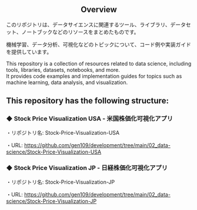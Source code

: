 <h2 align="center">Overview</h2>
このリポジトリは、データサイエンスに関連するツール、ライブラリ、データセット、ノートブックなどのリソースをまとめたものです。

機械学習、データ分析、可視化などのトピックについて、コード例や実装ガイドを提供しています。


This repository is a collection of resources related to data science, including tools, libraries, datasets, notebooks, and more.  
It provides code examples and implementation guides for topics such as machine learning, data analysis, and visualization.


<h2 align="left">This repository has the following structure:</h2>
<h3 align="left">◆ Stock Price Visualization USA - 米国株価化可視化アプリ</h3>
・リポジトリ名: Stock-Price-Visualization-USA


・URL: https://github.com/gen109/development/tree/main/02_data-science/Stock-Price-Visualization-USA


<h3 align="left">◆ Stock Price Visualization JP - 日経株価化可視化アプリ</h3>
・リポジトリ名: Stock-Price-Visualization-JP


・URL: https://github.com/gen109/development/tree/main/02_data-science/Stock-Price-Visualization-JP



